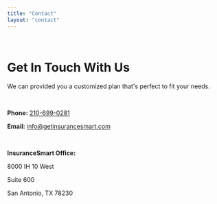```yaml
---
title: "Contact"
layout: "contact"
---
```


<br>

# Get In Touch With Us

We can provided you a customized plan that's perfect to fit your needs.

<br>

__Phone:__ [210-699-0281](tel:+12106990281)

__Email:__ [info@getinsurancesmart.com](mailto:info@getinsurancesmart.com)

<br>

__InsuranceSmart Office:__

8000 IH 10 West

Suite 600

San Antonio, TX 78230